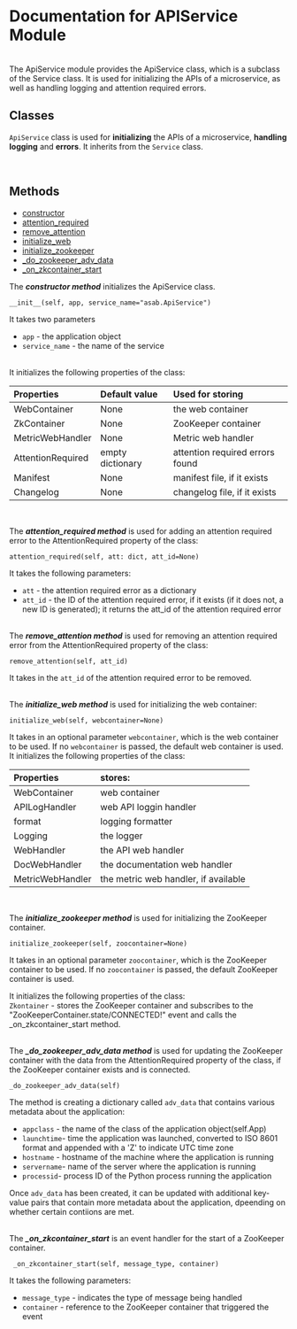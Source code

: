 # Documentation for APIService Module

<br>
The ApiService module provides the ApiService class, which is a subclass of the Service class. It is used for initializing the APIs of a microservice, as well as handling logging and attention required errors.

<br>

## Classes

`ApiService` class is used for **initializing** the APIs of a microservice, **handling logging** and **errors**. It inherits from the `Service` class.

<br>

## Methods

- [constructor](#constructor-method)
- [attention_required](#attention_required-method)
- [remove_attention](#remove_attention)
- [initialize_web](#initialize_web)
- [initialize_zookeeper](#initialize_zookeeper)
- [\_do_zookeeper_adv_data](#do_zookeeper_adv)
- [\_on_zkcontainer_start](#zkcontainer_start)
  <br>

The <span style="font-weight:bold; font-style:italic" id="constructor-method">constructor method</span> initializes the ApiService class.

```
__init__(self, app, service_name="asab.ApiService")
```

It takes two parameters

- `app` - the application object
- `service_name` - the name of the service  
  <br>

It initializes the following properties of the class:

| Properties        | Default value    | Used for storing                |
| :---------------- | :--------------- | :------------------------------ |
| WebContainer      | None             | the web container               |
| ZkContainer       | None             | ZooKeeper container             |
| MetricWebHandler  | None             | Metric web handler              |
| AttentionRequired | empty dictionary | attention required errors found |
| Manifest          | None             | manifest file, if it exists     |
| Changelog         | None             | changelog file, if it exists    |

<br>

The <span style="font-weight:bold; font-style:italic" id="attention_required-method">attention_required method</span> is used for adding an attention required error to the AttentionRequired property of the class:

```
attention_required(self, att: dict, att_id=None)
```

It takes the following parameters:

- `att` - the attention required error as a dictionary
- `att_id` - the ID of the attention required error, if it exists (if it does not, a new ID is generated); it returns the att_id of the attention required error  
  <br>

The <span style="font-weight:bold; font-style:italic" id="remove_attention">remove_attention method</span> is used for removing an attention required error from the AttentionRequired property of the class:

```
remove_attention(self, att_id)
```

It takes in the `att_id` of the attention required error to be removed.  
<br>

The <span style="font-weight:bold; font-style:italic" id="initialize_web">initialize_web method</span> is used for initializing the web container:

```
initialize_web(self, webcontainer=None)
```

It takes in an optional parameter `webcontainer`, which is the web container to be used. If no `webcontainer` is passed, the default web container is used. It initializes the following properties of the class:
<br>

| Properties       | stores:                              |
| :--------------- | :----------------------------------- |
| WebContainer     | web container                        |
| APILogHandler    | web API loggin handler               |
| format           | logging formatter                    |
| Logging          | the logger                           |
| WebHandler       | the API web handler                  |
| DocWebHandler    | the documentation web handler        |
| MetricWebHandler | the metric web handler, if available |

<br>

The <span style="font-weight:bold; font-style:italic" id="initialize_zookeeper">initialize_zookeeper method</span> is used for initializing the ZooKeeper container.

```
initialize_zookeeper(self, zoocontainer=None)
```

It takes in an optional parameter `zoocontainer`, which is the ZooKeeper container to be used. If no `zoocontainer` is passed, the default ZooKeeper container is used.

It initializes the following properties of the class:  
`Zkontainer` - stores the ZooKeeper container and subscribes to the "ZooKeeperContainer.state/CONNECTED!" event and calls the \_on_zkcontainer_start method.  
<br>

The <span style="font-weight:bold; font-style:italic" id="do_zookeeper_adv"> \_do_zookeeper_adv_data method</span> is used for updating the ZooKeeper container with the data from the AttentionRequired property of the class, if the ZooKeeper container exists and is connected.

```
_do_zookeeper_adv_data(self)
```

The method is creating a dictionary called `adv_data` that contains various metadata about the application:

- `appclass` - the name of the class of the application object(self.App)
- `launchtime`- time the application was launched, converted to ISO 8601 format and appended with a 'Z' to indicate UTC time zone
- `hostname` - hostname of the machine where the application is running
- `servername`- name of the server where the application is running
- `processid`- process ID of the Python process running the application

Once `adv_data` has been created, it can be updated with additional key-value pairs that contain more metadata about the application, dpeending on whether certain contiions are met.  
<br>

The <span style="font-weight:bold; font-style:italic" id="zkcontainer_start">\_on_zkcontainer_start</span> is an event handler for the start of a ZooKeeper container.

```
 _on_zkcontainer_start(self, message_type, container)
```

It takes the following parameters:

- `message_type` - indicates the type of message being handled
- `container` - reference to the ZooKeeper container that triggered the event
